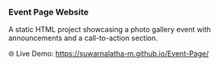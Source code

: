 ### Event Page Website

A static HTML project showcasing a photo gallery event with announcements and a call-to-action section.

🌐 Live Demo: https://suwarnalatha-m.github.io/Event-Page/
